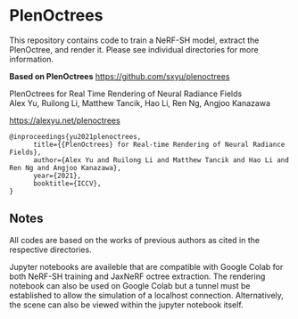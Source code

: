 # PlenOctrees

This repository contains code to train a NeRF-SH model, extract the PlenOctree, and render it. Please see individual directories for more information.

**Based on PlenOctrees** https://github.com/sxyu/plenoctrees

PlenOctrees for Real Time Rendering of Neural Radiance Fields<br>
Alex Yu, Ruilong Li, Matthew Tancik, Hao Li, Ren Ng, Angjoo Kanazawa

https://alexyu.net/plenoctrees

```
@inproceedings{yu2021plenoctrees,
      title={{PlenOctrees} for Real-time Rendering of Neural Radiance Fields},
      author={Alex Yu and Ruilong Li and Matthew Tancik and Hao Li and Ren Ng and Angjoo Kanazawa},
      year={2021},
      booktitle={ICCV},
}
```

## Notes
All codes are based on the works of previous authors as cited in the respective directories.

Jupyter notebooks are availeble that are compatible with Google Colab for both NeRF-SH training and JaxNeRF octree extraction. The rendering notebook can also be used on Google Colab but a tunnel must be established to allow the simulation of a localhost connection. Alternatively, the scene can also be viewed within the jupyter notebook itself.
